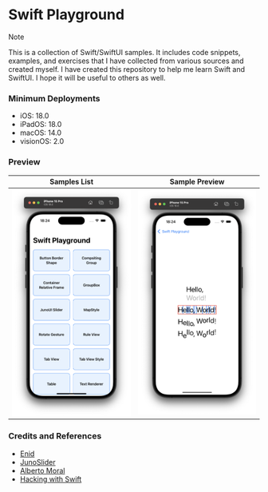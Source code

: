 
# Swift Playground

> [!NOTE]
> This is a collection of Swift/SwiftUI samples. It includes code snippets, examples, and exercises that I have collected from various sources and created myself.
> I have created this repository to help me learn Swift and SwiftUI. I hope it will be useful to others as well.

### Minimum Deployments

- iOS: 18.0
- iPadOS: 18.0
- macOS: 14.0
- visionOS: 2.0

### Preview

|  Samples List | Sample Preview |
| --------------- | --------------- |
| <img src="./screenshots/screenshot_0.png" /> | <img src="./screenshots/screenshot_1.png" /> |


### Credits and References
- [Enid](https://x.com/ios_dev_alb)
- [JunoSlider](https://github.com/christianselig/JunoSlider)
- [Alberto Moral](https://x.com/AlbertMoral)
- [Hacking with Swift](https://www.hackingwithswift.com/)